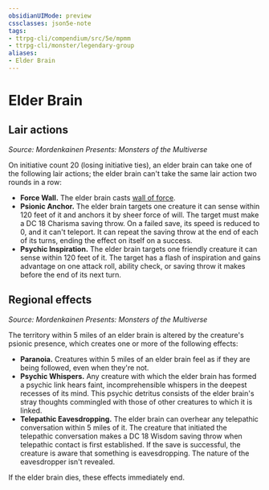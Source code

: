 ```yaml
---
obsidianUIMode: preview
cssclasses: json5e-note
tags:
- ttrpg-cli/compendium/src/5e/mpmm
- ttrpg-cli/monster/legendary-group
aliases:
- Elder Brain
---
```

# Elder Brain

## Lair actions
_Source: Mordenkainen Presents: Monsters of the Multiverse_

On initiative count 20 (losing initiative ties), an elder brain can take one of the following lair actions; the elder brain can't take the same lair action two rounds in a row:

- **Force Wall.** The elder brain casts [wall of force](/3-Mechanics/CLI/spells/wall-of-force-xphb.md).  
- **Psionic Anchor.** The elder brain targets one creature it can sense within 120 feet of it and anchors it by sheer force of will. The target must make a DC 18 Charisma saving throw. On a failed save, its speed is reduced to 0, and it can't teleport. It can repeat the saving throw at the end of each of its turns, ending the effect on itself on a success.  
- **Psychic Inspiration.** The elder brain targets one friendly creature it can sense within 120 feet of it. The target has a flash of inspiration and gains advantage on one attack roll, ability check, or saving throw it makes before the end of its next turn.  

## Regional effects
_Source: Mordenkainen Presents: Monsters of the Multiverse_

The territory within 5 miles of an elder brain is altered by the creature's psionic presence, which creates one or more of the following effects:

- **Paranoia.** Creatures within 5 miles of an elder brain feel as if they are being followed, even when they're not.  
- **Psychic Whispers.** Any creature with which the elder brain has formed a psychic link hears faint, incomprehensible whispers in the deepest recesses of its mind. This psychic detritus consists of the elder brain's stray thoughts commingled with those of other creatures to which it is linked.  
- **Telepathic Eavesdropping.** The elder brain can overhear any telepathic conversation within 5 miles of it. The creature that initiated the telepathic conversation makes a DC 18 Wisdom saving throw when telepathic contact is first established. If the save is successful, the creature is aware that something is eavesdropping. The nature of the eavesdropper isn't revealed.  

If the elder brain dies, these effects immediately end.